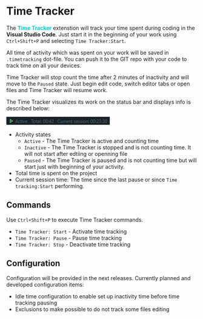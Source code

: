 # Time Tracker
The <span style="font-weight: bold; color: #00cccc">Time Tracker</span> extenstion will track your time spent during coding in the **Visual Studio Code**. Just start it in the beginning of your work using `Ctrl+Shift+P` and selecting `Time Tracker:Start`.

All time of activity which was spent on your work will be saved in `.timetracking` dot-file. You can push it to the GIT repo with your code to track time on all your devices.

Time Tracker will stop count the time after 2 minutes of inactivity and will move to the `Paused` state. Just begin edit code, switch editor tabs or open files and Time Tracker will resume work.

The Time Tracker visualizes its work on the status bar and displays info is described below:

![](res/status-bar-panel.png)

* Activity states
    * `Active` - The Time Tracker is active and counting time
    * `Inactive` - The Time Tracker is stopped and is not counting time. It will not start after edtiing or openning file
    * `Paused` - The Time Tracker is paused and is not counting time but will start just with beginning of your activity.
* Total time is spent on the project
* Current session time: The time since the last pause or since `Time tracking:Start` performing.

## Commands

Use `Ctrl+Shift+P` to execute Time Tracker commands.
* `Time Tracker: Start` - Activate time tracking
* `Time Tracker: Pause` - Pause time tracking
* `Time Tracker: Stop` - Deactivate time tracking

## Configuration

Configuration will be provided in the next releases. Currently planned and developed configuration items:
* Idle time configuration to enable set up inactivity time before time tracking pausing
* Exclusions to make possible to do not track some files editing